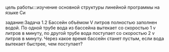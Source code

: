 цель работы:::изучение основной структуры линейной программы на языке Си

задание:Задача 1.2 
Бассейн объёмом V литров полностью заполнен водой.
По одной трубе вода из бассейна вытекает со скоростью 1 v литров в минуту, 
по другой трубе вода поступает со скоростью 2 v литров в минуту. 
Через какое время бассейн станет пустым, если вода вытекает быстрее, чем поступает?
